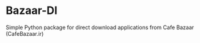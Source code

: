 # Bazaar-Dl
Simple Python package for direct download applications from Cafe Bazaar (CafeBazaar.ir)

